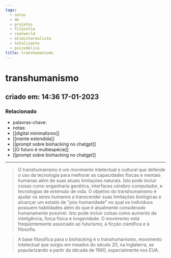 ```yaml
---
tags:
  - notas
  - de
  - projetos
  - filosofia
  - realworld
  - otimistarealista
  - totalizante
  - psicodelico
title: transhumanismo
---
```


# transhumanismo

## criado em: 14:36 17-01-2023

### Relacionado

- palavras-chave: 
- notas: 
- [[digital minimalismo]]
- [[mente estendida]]
- [[prompt sobre biohacking no chatgpt]]
- [[O futuro é multiespécie]]
- [[prompt sobre biohacking no chatgpt]]
---

>O transhumanismo é um movimento intelectual e cultural que defende o uso da tecnologia para melhorar as capacidades físicas e mentais humanas além de suas atuais limitações naturais. Isto pode incluir coisas como engenharia genética, interfaces cérebro-computador, e tecnologias de extensão de vida. O objetivo do transhumanismo é ajudar os seres humanos a transcender suas limitações biológicas e alcançar um estado de "pós-humanidade" no qual os indivíduos possuem habilidades além do que é atualmente considerado humanamente possível. Isto pode incluir coisas como aumento da inteligência, força física e longevidade. O movimento está freqüentemente associado ao futurismo, à ficção científica e à filosofia.

>A base filosófica para o biohacking é o transhumanismo, movimento intelectual que surgiu em meados do século 20, na Inglaterra, se popularizando a partir da década de 1960, especialmente nos EUA.
